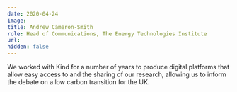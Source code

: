 ```yaml
---
date: 2020-04-24
image: 
title: Andrew Cameron-Smith
role: Head of Communications, The Energy Technologies Institute
url: 
hidden: false
---
```


We worked with Kind for a number of years to produce digital platforms that allow easy access to and the sharing of our research, allowing us to inform the debate on a low carbon transition for the UK.